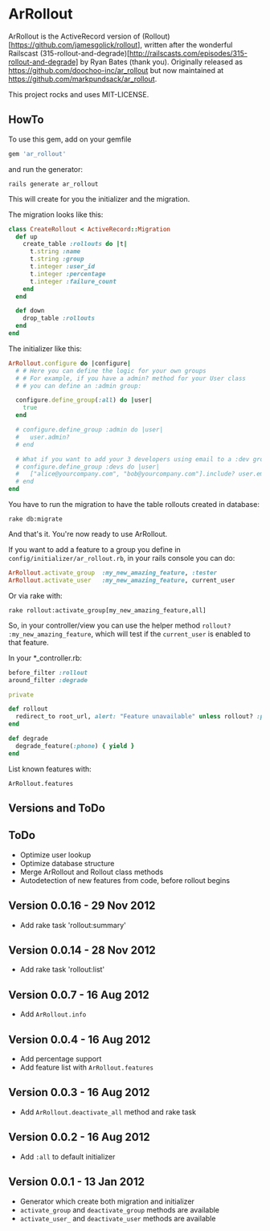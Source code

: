 # ArRollout

ArRollout is the ActiveRecord version of (Rollout)[https://github.com/jamesgolick/rollout], written
after the wonderful Railscast (315-rollout-and-degrade)[http://railscasts.com/episodes/315-rollout-and-degrade]
by Ryan Bates (thank you).
Originally released as https://github.com/doochoo-inc/ar_rollout but now maintained at https://github.com/markpundsack/ar_rollout.


This project rocks and uses MIT-LICENSE.

## HowTo

To use this gem, add on your gemfile

```ruby
gem 'ar_rollout'
```

and run the generator:

    rails generate ar_rollout

This will create for you the initializer and the migration.

The migration looks like this:

```ruby
class CreateRollout < ActiveRecord::Migration
  def up
    create_table :rollouts do |t|
      t.string :name
      t.string :group
      t.integer :user_id
      t.integer :percentage
      t.integer :failure_count
    end
  end

  def down
    drop_table :rollouts
  end
end
```

The initializer like this:

```ruby
ArRollout.configure do |configure|
  # # Here you can define the logic for your own groups
  # # For example, if you have a admin? method for your User class
  # # you can define an :admin group:

  configure.define_group(:all) do |user|
    true
  end

  # configure.define_group :admin do |user|
  #   user.admin?
  # end

  # What if you want to add your 3 developers using email to a :dev group?
  # configure.define_group :devs do |user|
  #   ["alice@yourcompany.com", "bob@yourcompany.com"].include? user.email
  # end
end
```

You have to run the migration to have the table rollouts created in database:

    rake db:migrate

And that's it. You're now ready to use ArRollout.

If you want to add a feature to a group you define in `config/initializer/ar_rollout.rb`, in your rails console
you can do:

```ruby
ArRollout.activate_group  :my_new_amazing_feature, :tester
ArRollout.activate_user   :my_new_amazing_feature, current_user
```

Or via rake with:

```
rake rollout:activate_group[my_new_amazing_feature,all]
```

So, in your controller/view you can use the helper method `rollout? :my_new_amazing_feature`, which will test if the
`current_user` is enabled to that feature.

In your *_controller.rb:

```ruby
before_filter :rollout
around_filter :degrade

private

def rollout
  redirect_to root_url, alert: "Feature unavailable" unless rollout? :phone
end

def degrade
  degrade_feature(:phone) { yield }
end
```

List known features with:

`ArRollout.features`

## Versions and ToDo

## ToDo

- Optimize user lookup
- Optimize database structure
- Merge ArRollout and Rollout class methods
- Autodetection of new features from code, before rollout begins

## Version 0.0.16 - 29 Nov 2012
- Add rake task 'rollout:summary'

## Version 0.0.14 - 28 Nov 2012
- Add rake task 'rollout:list'

## Version 0.0.7 - 16 Aug 2012
- Add `ArRollout.info`

## Version 0.0.4 - 16 Aug 2012
- Add percentage support
- Add feature list with `ArRollout.features`

## Version 0.0.3 - 16 Aug 2012
- Add `ArRollout.deactivate_all` method and rake task

## Version 0.0.2 - 16 Aug 2012
- Add `:all` to default initializer

## Version 0.0.1 - 13 Jan 2012
- Generator which create both migration and initializer
- `activate_group` and `deactivate_group` methods are available
- `activate_user_` and `deactivate_user` methods are available

